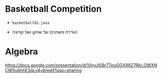 # Basketball Competition

* `basketball01.java`

* הגדרת משתנים של שחקן ושל קפיצה
# Algebra

https://docs.google.com/presentation/d/10nyJI58r7TpuGGX98Z7Rkl_OWXNCM1Iu9nhE3qLv4y8/edit?usp=sharing
